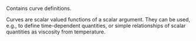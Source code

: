 Contains curve definitions.

Curves are scalar valued functions of a scalar argument.
They can be used, e.g., to define time-dependent quantities, or simple
relationships of scalar quantities as viscosity from temperature.